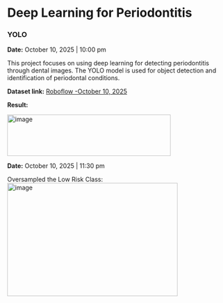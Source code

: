 # Deep Learning for Periodontitis

### YOLO  
**Date:** October 10, 2025 | 10:00 pm 

This project focuses on using deep learning for detecting periodontitis through dental images. The YOLO model is used for object detection and identification of periodontal conditions.

**Dataset link:** [Roboflow -October 10, 2025  ](https://app.roboflow.com/team-17/data-aug-eqsa6/5)

**Result:**

<img width="376" height="95" alt="image" src="https://github.com/user-attachments/assets/5a60111b-8c84-49f4-93d3-3364e560ce91" />

**Date:** October 10, 2025 | 11:30 pm

Oversampled the Low Risk Class: 
<img width="392" height="260" alt="image" src="https://github.com/user-attachments/assets/8674b2e3-5093-48a6-a286-cbc8265063ca" />
